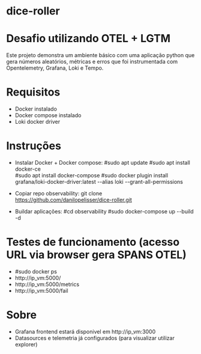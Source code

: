 # dice-roller
 # Desafio utilizando OTEL + LGTM
Este projeto demonstra um ambiente básico com uma aplicação python que gera números aleatórios, métricas e erros que foi instrumentada com Opentelemetry, Grafana, Loki e Tempo.

# Requisitos
- Docker instalado
- Docker compose instalado
- Loki docker driver

# Instruções
- Instalar Docker + Docker compose:
    #sudo apt update 
    #sudo apt install docker-ce  
    #sudo apt install docker-compose
    #sudo docker plugin install grafana/loki-docker-driver:latest --alias loki --grant-all-permissions

- Copiar repo observability:
  git clone https://github.com/danilopelisser/dice-roller.git

- Buildar aplicações:
  #cd observability
  #sudo docker-compose up --build -d 

# Testes de funcionamento (acesso URL via browser gera SPANS OTEL)
 - #sudo docker ps
 - http://ip_vm:5000/
 - http://ip_vm:5000/metrics
 - http://ip_vm:5000/fail

# Sobre
- Grafana frontend estará disponivel em http://ip_vm:3000
- Datasources e telemetria já configurados (para visualizar utilizar explorer)
  
